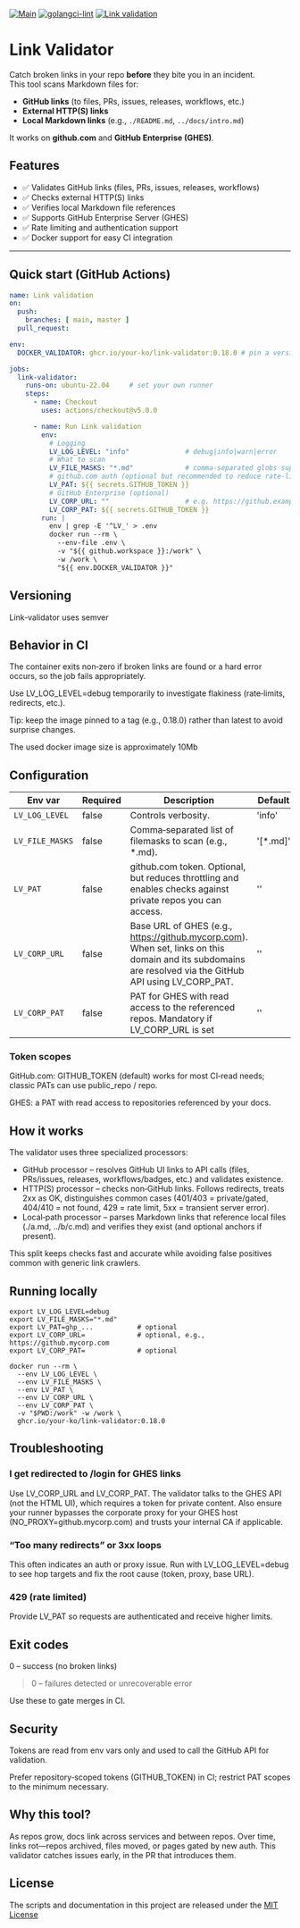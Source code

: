 [![Main](https://github.com/your-ko/link-validator/actions/workflows/main.yaml/badge.svg)](https://github.com/your-ko/link-validator/actions/workflows/main.yaml)
[![golangci-lint](https://github.com/your-ko/link-validator/actions/workflows/golangci-lint.yaml/badge.svg)](https://github.com/your-ko/link-validator/actions/workflows/golangci-lint.yaml)
[![Link validation](https://github.com/your-ko/link-validator/actions/workflows/workflow-link-validator.yaml/badge.svg)](https://github.com/your-ko/link-validator/actions/workflows/workflow-link-validator.yaml)

# Link Validator

Catch broken links in your repo **before** they bite you in an incident.  
This tool scans Markdown files for:
- **GitHub links** (to files, PRs, issues, releases, workflows, etc.)
- **External HTTP(S) links**
- **Local Markdown links** (e.g., `./README.md`, `../docs/intro.md`)

It works on **github.com** and **GitHub Enterprise (GHES)**.

## Features
- ✅ Validates GitHub links (files, PRs, issues, releases, workflows)
- ✅ Checks external HTTP(S) links
- ✅ Verifies local Markdown file references
- ✅ Supports GitHub Enterprise Server (GHES)
- ✅ Rate limiting and authentication support
- ✅ Docker support for easy CI integration

---

## Quick start (GitHub Actions)

```yaml
name: Link validation
on:
  push:
    branches: [ main, master ]
  pull_request:

env:
  DOCKER_VALIDATOR: ghcr.io/your-ko/link-validator:0.18.0 # pin a version

jobs:
  link-validator:
    runs-on: ubuntu-22.04     # set your own runner
    steps:
      - name: Checkout
        uses: actions/checkout@v5.0.0

      - name: Run Link validation
        env:
          # Logging
          LV_LOG_LEVEL: "info"              # debug|info|warn|error
          # What to scan
          LV_FILE_MASKS: "*.md"             # comma-separated globs supported
          # github.com auth (optional but recommended to reduce rate-limiting)
          LV_PAT: ${{ secrets.GITHUB_TOKEN }}
          # GitHub Enterprise (optional)
          LV_CORP_URL: ""                   # e.g. https://github.example.com
          LV_CORP_PAT: ${{ secrets.GITHUB_TOKEN }}
        run: |
          env | grep -E '^LV_' > .env
          docker run --rm \
            --env-file .env \
            -v "${{ github.workspace }}:/work" \
            -w /work \
            "${{ env.DOCKER_VALIDATOR }}"
```
## Versioning
Link-validator uses semver

## Behavior in CI

The container exits non‑zero if broken links are found or a hard error occurs, so the job fails appropriately.

Use LV_LOG_LEVEL=debug temporarily to investigate flakiness (rate‑limits, redirects, etc.).

Tip: keep the image pinned to a tag (e.g., 0.18.0) rather than latest to avoid surprise changes.

The used docker image size is approximately 10Mb

## Configuration

| Env var         | Required | Description                                                                                                                                              | Default  |
|-----------------|----------|----------------------------------------------------------------------------------------------------------------------------------------------------------|----------|
| `LV_LOG_LEVEL`  | false    | Controls verbosity.                                                                                                                                      | 'info'   |
| `LV_FILE_MASKS` | false    | Comma‑separated list of filemasks to scan (e.g., *.md).                                                                                                  | '[*.md]' |
| `LV_PAT`        | false    | github.com token. Optional, but reduces throttling and enables checks against private repos you can access.                                              | ''       |
| `LV_CORP_URL`   | false    | Base URL of GHES (e.g., https://github.mycorp.com). When set, links on this domain and its subdomains are resolved via the GitHub API using LV_CORP_PAT. | ''       |
| `LV_CORP_PAT`   | false    | PAT for GHES with read access to the referenced repos. Mandatory if LV_CORP_URL is set                                                                   | ''       |

### Token scopes

GitHub.com: GITHUB_TOKEN (default) works for most CI‑read needs; classic PATs can use public_repo / repo.

GHES: a PAT with read access to repositories referenced by your docs.

## How it works
The validator uses three specialized processors:

* GitHub processor – resolves GitHub UI links to API calls (files, PRs/issues, releases, workflows/badges, etc.) and validates existence.
* HTTP(S) processor – checks non‑GitHub links. Follows redirects, treats 2xx as OK, distinguishes common cases (401/403 = private/gated, 404/410 = not found, 429 = rate limit, 5xx = transient server error).
* Local‑path processor – parses Markdown links that reference local files (./a.md, ../b/c.md) and verifies they exist (and optional anchors if present).

This split keeps checks fast and accurate while avoiding false positives common with generic link crawlers.

## Running locally
```shell
export LV_LOG_LEVEL=debug
export LV_FILE_MASKS="*.md"
export LV_PAT=ghp_...           # optional
export LV_CORP_URL=             # optional, e.g., https://github.mycorp.com
export LV_CORP_PAT=             # optional

docker run --rm \
  --env LV_LOG_LEVEL \
  --env LV_FILE_MASKS \
  --env LV_PAT \
  --env LV_CORP_URL \
  --env LV_CORP_PAT \
  -v "$PWD:/work" -w /work \
  ghcr.io/your-ko/link-validator:0.18.0
```

## Troubleshooting
### I get redirected to /login for GHES links
Use LV_CORP_URL and LV_CORP_PAT. 
The validator talks to the GHES API (not the HTML UI), which requires a token for private content. 
Also ensure your runner bypasses the corporate proxy for your GHES host (NO_PROXY=github.mycorp.com) and trusts your internal CA if applicable.

### “Too many redirects” or 3xx loops
This often indicates an auth or proxy issue. Run with LV_LOG_LEVEL=debug to see hop targets and fix the root cause (token, proxy, base URL).

### 429 (rate limited)
Provide LV_PAT so requests are authenticated and receive higher limits.

## Exit codes

0 – success (no broken links)
>0 – failures detected or unrecoverable error

Use these to gate merges in CI.

## Security
Tokens are read from env vars only and used to call the GitHub API for validation.

Prefer repository‑scoped tokens (GITHUB_TOKEN) in CI; restrict PAT scopes to the minimum necessary.

## Why this tool?
As repos grow, docs link across services and between repos. Over time, links rot—repos archived, files moved, or pages gated by new auth. 
This validator catches issues early, in the PR that introduces them.

## License
The scripts and documentation in this project are released under the [MIT License](LICENSE)

